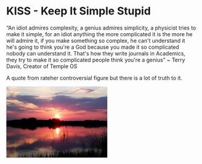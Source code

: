 # KISS - Keep It Simple Stupid

“An idiot admires complexity, a genius admires simplicity, a physicist tries to make it simple, for an idiot anything the more complicated it is the more he will admire it, if you make something so complex, he can't understand it he's going to think you're a God because you made it so complicated nobody can understand it. That's how they write journals in Academics, they try to make it so complicated people think you're a genius” ~ Terry Davis, Creator of Temple OS

A quote from rateher controversial figure but there is a lot of truth to it.

![image](https://raw.githubusercontent.com/MaciekWin3/blog/main/articles/assets/wieczorem.jpg)

